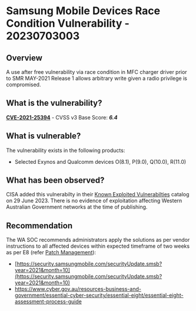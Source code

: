 # Samsung Mobile Devices Race Condition Vulnerability - 20230703003

## Overview

A use after free vulnerability via race condition in MFC charger driver prior to SMR MAY-2021 Release 1 allows arbitrary write given a radio privilege is compromised.


## What is the vulnerability?

[**CVE-2021-25394**](https://nvd.nist.gov/vuln/detail/CVE-2021-25394) - CVSS v3 Base Score: ***6.4***

## What is vulnerable?

The vulnerability exists in the following products:

- Selected Exynos and Qualcomm devices O(8.1), P(9.0), Q(10.0), R(11.0) 

## What has been observed?

CISA added this vulnerabilty in their [Known Exploited Vulnerabilties](https://www.cisa.gov/known-exploited-vulnerabilities-catalog) catalog on 29 June 2023. There is no evidence of exploitation affecting Western Australian Government networks at the time of publishing.

## Recommendation

The WA SOC recommends administrators apply the solutions as per vendor instructions to all affected devices within expected timeframe of two weeks as per E8 (refer [Patch Management](../guidelines/patch-management.md)):

- [https://security.samsungmobile.com/securityUpdate.smsb?year=2021&month=10](https://security.samsungmobile.com/securityUpdate.smsb?year=2021&month=10)
- https://www.cyber.gov.au/resources-business-and-government/essential-cyber-security/essential-eight/essential-eight-assessment-process-guide